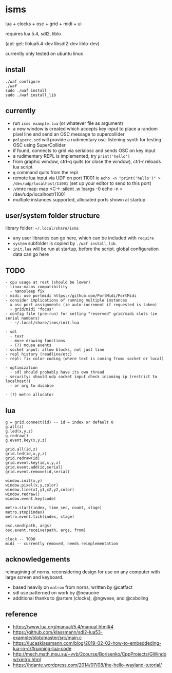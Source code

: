 # isms

lua + clocks + osc + grid + midi + ui

requires lua 5.4, sdl2, liblo

(apt-get: liblua5.4-dev libsdl2-dev liblo-dev)

currently only tested on ubuntu linux 

## install

```
./waf configure
./waf
sudo ./waf install
sudo ./waf install_lib
```

## currently

- run `isms example.lua` (or whatever file as argument)
- a new window is created which accepts key input to place a random pixel line and send an OSC message to supercollider
- `polyperc.scd` will provide a rudimentary osc-listening synth for testing OSC using SuperCollider
- if found, connects to grid via serialosc and sends OSC on key input
- a rudimentary REPL is implemented, try `print('hello')`
- from graphic window, ctrl-q quits (or close the window), ctrl-r reloads lua script
- `q` command quits from the repl
- remote lua input via UDP on port 11001 ie `echo -n "print('hello')" > /dev/udp/localhost/11001` (set up your editor to send to this port)
- .vimrc map:
  map <C-\> :silent .w !xargs -0 echo -n > /dev/udp/localhost/11001<CR>
- multiple instances supported, allocated ports shown at startup


## user/system folder structure

library folder: `~/.local/share/isms`

- any user libraries can go here, which can be included with `require`
- `system` subfolder is copied by `./waf install_lib`.
- `init.lua` will be run at startup, before the script. global configuration data can go here


## TODO
```
- cpu usage at rest (should be lower)
- linux-macos compatibility
  - nanosleep fix
- midi: use portmidi https://github.com/PortMidi/PortMidi
- consider implications of running multiple instances
  x osc port assignments (ie auto-increment if requested is taken)
  - grid/midi "focus"
- config file (pre-run) for setting "reserved" grid/midi slots (ie serial numbers)
  - ~/.local/share/isms/init.lua

- sdl
  - text
  - more drawing functions
  - (?) mouse events
- socket input: allow blocks, not just line
- repl history (readline/etc)
- repl: fix color coding (where text is coming from: socket or local)

- optimization
  - sdl should probably have its own thread
- security: should udp socket input check incoming ip (restrict to localhost?)
  - or arg to disable

- (?) metro allocator
```


## lua

```
g = grid.connect(id) -- id = index or default 0
g.all(z)
g.led(x,y,z)
g.redraw()
g.event.key(x,y,z)

grid.all(id,z)
grid.led(id,x,y,z)
grid.redraw(id)
grid.event.key(id,x,y,z)
grid.event.add(id,serial)
grid.event.remove(id,serial)

window.init(x,y)
window.pixel(x,y,color)
window.line(x1,y1,x2,y2,color)
window.redraw()
window.event.key(code)

metro.start(index, time_sec, count, stage)
metro.stop(index)
metro.event.tick(index, stage)

osc.send(path, args)
osc.event.receive(path, args, from)

clock -- TODO
midi -- currently removed, needs reimplementation

```

## acknowledgements

reimagining of norns. reconsidering design for use on any computer with large screen and keyboard.

- based heavily on `matron` from norns, written by @catfact
- sdl use patterned on work by @neauoire
- additional thanks to @artem (clocks), @ngwese, and @csboling


## reference

- https://www.lua.org/manual/5.4/manual.html#4
- https://github.com/klassmann/sdl2-lua53-example/blob/master/src/main.c
- https://lucasklassmann.com/blog/2019-02-02-how-to-embeddeding-lua-in-c/#running-lua-code
- http://mech.math.msu.su/~vvb/2course/Borisenko/CppProjects/GWindow/xintro.html
- https://hdante.wordpress.com/2014/07/08/the-hello-wayland-tutorial/
